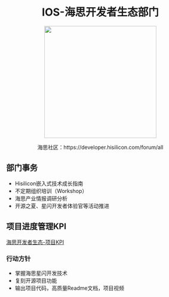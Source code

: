 <div align="center">
  <h1>IOS-海思开发者生态部门</h1>
</div>

<p align="center">
<img src="https://abrillant-lee.github.io/Hisilicon/HISILICON.jpg" width="300" />
</p>

<p align="center">
 海思社区：https://developer.hisilicon.com/forum/all  
</p>


##  部门事务 
- Hisilicon嵌入式技术成长指南  
- 不定期组织培训（Workshop）  
- 海思产业情报调研分析  
- 开源之夏、星闪开发者体验官等活动推进  

## 项目进度管理KPI

[海思开发者生态-项目KPI](https://zdqy7ear4m.feishu.cn/wiki/DlFCwbGl0iNTXmkWp9wcv6KSnCd?from=from_copylink)

### 行动方针

- 掌握海思星闪开发技术
- 复刻开源项目功能
- 输出项目代码，高质量Readme文档，项目视频